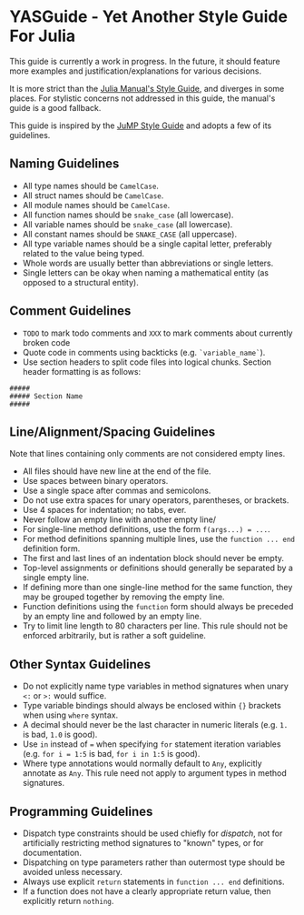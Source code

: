 # YASGuide - Yet Another Style Guide For Julia

This guide is currently a work in progress. In the future, it should feature more examples and justification/explanations for various decisions.

It is more strict than the [Julia Manual's Style Guide](https://docs.julialang.org/en/v1.0.0/manual/style-guide/), and diverges in some places. For stylistic concerns not addressed in this guide, the manual's guide is a good fallback.

This guide is inspired by the [JuMP Style Guide](http://www.juliaopt.org/JuMP.jl/latest/style.html) and adopts a few of its guidelines.

## Naming Guidelines

- All type names should be `CamelCase`.
- All struct names should be `CamelCase`.
- All module names should be `CamelCase`.
- All function names should be `snake_case` (all lowercase).
- All variable names should be `snake_case` (all lowercase).
- All constant names should be `SNAKE_CASE` (all uppercase).
- All type variable names should be a single capital letter, preferably related to the value being typed.
- Whole words are usually better than abbreviations or single letters.
- Single letters can be okay when naming a mathematical entity (as opposed to a structural entity).

## Comment Guidelines

- `TODO` to mark todo comments and `XXX` to mark comments about currently broken code
- Quote code in comments using backticks (e.g. `` `variable_name` ``).
- Use section headers to split code files into logical chunks. Section header formatting is as follows:

```
#####
##### Section Name
#####
```

## Line/Alignment/Spacing Guidelines

Note that lines containing only comments are not considered empty lines.

- All files should have new line at the end of the file.
- Use spaces between binary operators.
- Use a single space after commas and semicolons.
- Do not use extra spaces for unary operators, parentheses, or brackets.
- Use 4 spaces for indentation; no tabs, ever.
- Never follow an empty line with another empty line/
- For single-line method definitions, use the form `f(args...) = ...`.
- For method definitions spanning multiple lines, use the `function ... end` definition form.
- The first and last lines of an indentation block should never be empty.
- Top-level assignments or definitions should generally be separated by a single empty line.
- If defining more than one single-line method for the same function, they may be grouped together by removing the empty line.
- Function definitions using the `function` form should always be preceded by an empty line and followed by an empty line.
- Try to limit line length to 80 characters per line. This rule should not be enforced arbitrarily, but is rather a soft guideline.

## Other Syntax Guidelines

- Do not explicitly name type variables in method signatures when unary `<:` or `>:` would suffice.
- Type variable bindings should always be enclosed within `{}` brackets when using `where` syntax.
- A decimal should never be the last character in numeric literals (e.g. `1.` is bad, `1.0` is good).
- Use `in` instead of `=` when specifying `for` statement iteration variables (e.g. `for i = 1:5` is bad, `for i in 1:5` is good).
- Where type annotations would normally default to `Any`, explicitly annotate as `Any`. This rule need not apply to argument types in method signatures.

## Programming Guidelines

- Dispatch type constraints should be used chiefly for *dispatch*, not for artificially restricting method signatures to "known" types, or for documentation.
- Dispatching on type parameters rather than outermost type should be avoided unless necessary.
- Always use explicit `return` statements in `function ... end` definitions.
- If a function does not have a clearly appropriate return value, then explicitly return `nothing`.
